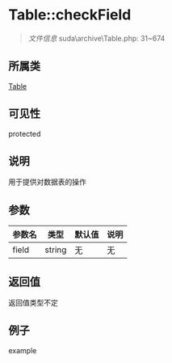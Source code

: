 # Table::checkField



> *文件信息* suda\archive\Table.php: 31~674

## 所属类 

[Table](../Table.md)

## 可见性

 protected 

## 说明


用于提供对数据表的操作



## 参数


| 参数名 | 类型 | 默认值 | 说明 |
|--------|-----|-------|-------|
| field |  string | 无 | 无 |



## 返回值

返回值类型不定


## 例子

example
